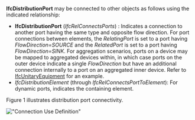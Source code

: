 **IfcDistributionPort** may be connected to other objects as follows using the indicated relationship:

* **IfcDistributionPort** (_IfcRelConnectsPorts_) : Indicates a connection to another port having the same type and opposite flow direction. For port connections between elements, the _RelatingPort_ is set to a port having _FlowDirection=SOURCE_ and the _RelatedPort_ is set to a port having _FlowDirection=SINK_. For aggregation scenarios, ports on a device may be mapped to aggregated devices within, in which case ports on the outer device indicate a single _FlowDirection_ but have an additional connection internally to a port on an aggregated inner device. Refer to [IfcUnitaryEquipment](../../ifchvacdomain/lexical/ifcunitaryequipment.htm) for an example.
* _IfcDistributionElement_ (through _IfcRelConnectsPortToElement_): For dynamic ports, indicates the containing element. 

Figure 1 illustrates distribution port connectivity.

!["Connection Use Definition"](../../../figures/ifcdistributionport-connection.png "Figure 1 &mdash; Distribution port connectivity")